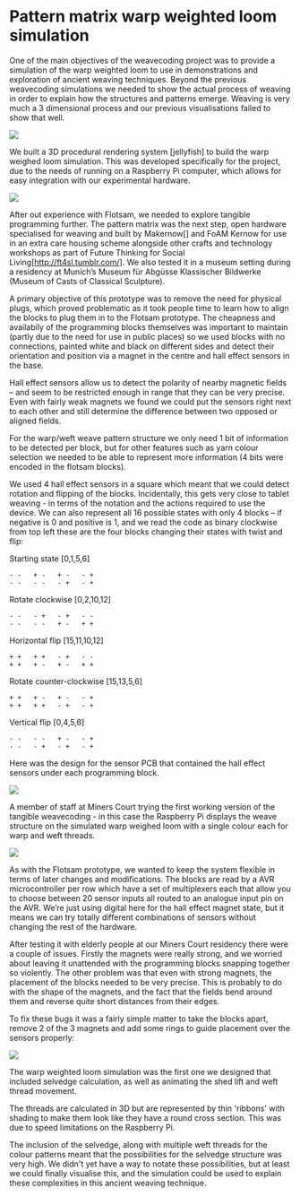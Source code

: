 # Pattern matrix warp weighted loom simulation

One of the main objectives of the weavecoding project was to provide a
simulation of the warp weighted loom to use in demonstrations and
exploration of ancient weaving techniques. Beyond the previous
weavecoding simulations we needed to show the actual process of weaving
in order to explain how the structures and patterns emerge. Weaving is
very much a 3 dimensional process and our previous visualisations failed
to show that well. 

![](figures/twin.jpg)

We built a 3D procedural rendering system [jellyfish] to build the warp
weighed loom simulation. This was developed specifically for the
project, due to the needs of running on a Raspberry Pi computer, which
allows for easy integration with our experimental hardware.

![](figures/pm1.jpg)

After out experience with Flotsam, we needed to explore tangible
programming further. The pattern matrix was the next step, open hardware
specialised for weaving and built by Makernow[] and FoAM Kernow for use
in an extra care housing scheme alongside other crafts and technology
workshops as part of Future Thinking for Social
Living[http://ft4sl.tumblr.com/]. We also tested it in a museum setting
during a residency at Munich’s Museum für Abgüsse Klassischer Bildwerke
(Museum of Casts of Classical Sculpture).

A primary objective of this prototype was to remove the need for
physical plugs, which proved problematic as it took people time to learn
how to align the blocks to plug them in to the Flotsam prototype. The
cheapness and availabily of the programming blocks themselves was
important to maintain (partly due to the need for use in public places)
so we used blocks with no connections, painted white and black on
different sides and detect their orientation and position via a magnet
in the centre and hall effect sensors in the base.

Hall effect sensors allow us to detect the polarity of nearby magnetic
fields – and seem to be restricted enough in range that they can be very
precise. Even with fairly weak magnets we found we could put the sensors
right next to each other and still determine the difference between two
opposed or aligned fields.

For the warp/weft weave pattern structure we only need 1 bit of
information to be detected per block, but for other features such as
yarn colour selection we needed to be able to represent more information
(4 bits were encoded in the flotsam blocks).

We used 4 hall effect sensors in a square which meant that we could
detect rotation and flipping of the blocks. Incidentally, this gets very
close to tablet weaving - in terms of the notation and the actions
required to use the device. We can also represent all 16 possible states
with only 4 blocks – if negative is 0 and positive is 1, and we read the
code as binary clockwise from top left these are the four blocks
changing their states with twist and flip:

Starting state [0,1,5,6]

    - -   + -   + -   - +
    - -   - -   - +   - +

Rotate clockwise [0,2,10,12]

    - -   - +   - +   - - 
    - -   - -   + -   + +

Horizontal flip [15,11,10,12]

    + +   + +   - +   - - 
    + +   + -   + -   + +

Rotate counter-clockwise [15,13,5,6]

    + +   + -   + -   - + 
    + +   + +   - +   - +

Vertical flip [0,4,5,6]

    - -   - -   + -   - + 
    - -   - +   - +   - +

Here was the design for the sensor PCB that contained the hall effect sensors under each programming block.

![](figures/hallboard.png)

A member of staff at Miners Court trying the first working version of
the tangible weavecoding - in this case the Raspberry Pi displays the
weave structure on the simulated warp weighed loom with a single colour
each for warp and weft threads.

![](figures/DSC_1064.jpg)

As with the Flotsam prototype, we wanted to keep the system flexible in
terms of later changes and modifications. The blocks are read by a AVR
microcontroller per row which have a set of multiplexers each that allow
you to choose between 20 sensor inputs all routed to an analogue input
pin on the AVR. We’re just using digital here for the hall effect magnet
state, but it means we can try totally different combinations of sensors
without changing the rest of the hardware.

After testing it with elderly people at our Miners Court residency there
were a couple of issues. Firstly the magnets were really strong, and we
worried about leaving it unattended with the programming blocks snapping
together so violently. The other problem was that even with strong
magnets, the placement of the blocks needed to be very precise. This is
probably to do with the shape of the magnets, and the fact that the
fields bend around them and reverse quite short distances from their
edges.

To fix these bugs it was a fairly simple matter to take the blocks
apart, remove 2 of the 3 magnets and add some rings to guide placement
over the sensors properly:

![](figures/IMG_20150502_124856.jpg)

The warp weighted loom simulation was the first one we designed that
included selvedge calculation, as well as animating the shed lift and
weft thread movement.

The threads are calculated in 3D but are represented by thin 'ribbons'
with shading to make them look like they have a round cross
section. This was due to speed limitations on the Raspberry Pi.

The inclusion of the selvedge, along with multiple weft threads for the
colour patterns meant that the possibilities for the selvedge structure
was very high. We didn't yet have a way to notate these possibilities,
but at least we could finally visualise this, and the simulation could
be used to explain these complexities in this ancient weaving technique.

